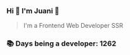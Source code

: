 ### Hi 👋 I&#39;m Juani 🦁

> I&#39;m a Frontend Web Developer SSR

### 📚 Days being a developer: 1262
